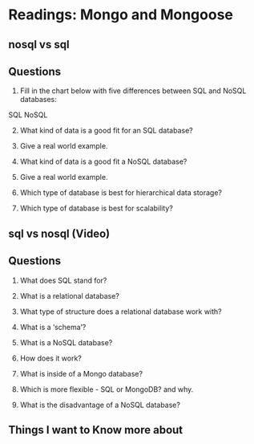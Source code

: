 # Readings: Mongo and Mongoose

## nosql vs sql

## Questions 

1. Fill in the chart below with five differences between SQL and NoSQL databases:

SQL	NoSQL
 	 
 	 
 	 
 	 
2. What kind of data is a good fit for an SQL database?

3. Give a real world example.

4. What kind of data is a good fit a NoSQL database?

5. Give a real world example.

6. Which type of database is best for hierarchical data storage?

7. Which type of database is best for scalability?

## sql vs nosql (Video)

## Questions

1. What does SQL stand for?

2. What is a relational database?

3. What type of structure does a relational database work with?

4. What is a ‘schema’?

5. What is a NoSQL database?

6. How does it work?

7. What is inside of a Mongo database?

8. Which is more flexible - SQL or MongoDB? and why.

9. What is the disadvantage of a NoSQL database?

## Things I want to Know more about 